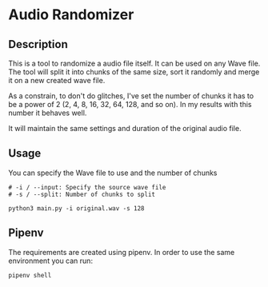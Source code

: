 # Audio Randomizer

## Description

This is a tool to randomize a audio file itself. It can be used on any Wave file. The tool will split it into chunks of the same size, sort it randomly and merge it on a new created wave file.

As a constrain, to don't do glitches, I've set the number of chunks it has to be a power of 2 (2, 4, 8, 16, 32, 64, 128, and so on). In my results with this number it behaves well.

It will maintain the same settings and duration of the original audio file.

## Usage

You can specify the Wave file to use and the number of chunks


```
# -i / --input: Specify the source wave file
# -s / --split: Number of chunks to split

python3 main.py -i original.wav -s 128
```

## Pipenv

The requirements are created using pipenv. In order to use the same environment you can run:

```pipenv shell```
